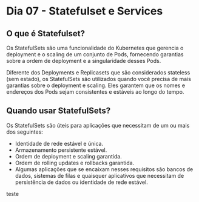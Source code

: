 # Dia 07 - Statefulset e Services

## O que é Statefulset?

Os StatefulSets são uma funcionalidade do Kubernetes que gerencia o deployment e o scaling de um conjunto de Pods, fornecendo garantias sobre a ordem de deployment e a singularidade desses Pods.

Diferente dos Deployments e Replicasets que são considerados stateless (sem estado), os StatefulSets são utilizados quando você precisa de mais garantias sobre o deployment e scaling. Eles garantem que os nomes e endereços dos Pods sejam consistentes e estáveis ao longo do tempo.

## Quando usar StatefulSets?

Os StatefulSets são úteis para aplicações que necessitam de um ou mais dos seguintes:

 - Identidade de rede estável e única.
 - Armazenamento persistente estável.
 - Ordem de deployment e scaling garantida.
 - Ordem de rolling updates e rollbacks garantida.
 - Algumas aplicações que se encaixam nesses requisitos são bancos de dados, sistemas de filas e quaisquer aplicativos que necessitam de persistência de dados ou identidade de rede estável.

teste